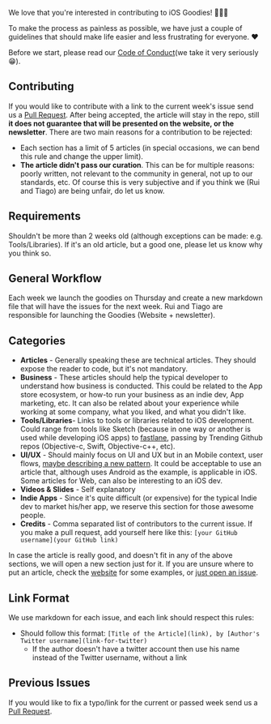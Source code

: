 We love that you're interested in contributing to iOS Goodies! 🦄🦄🦄

To make the process as painless as possible, we have just a couple of guidelines that should make life easier and less frustrating for everyone. ♥️

Before we start, please read our [Code of Conduct](https://github.com/iOS-Goodies/iOS-Goodies/blob/master/CODE_OF_CONDUCT.md)(we take it very seriously 😁).

## Contributing

If you would like to contribute with a link to the current week's issue send us a [Pull Request](https://github.com/iOS-Goodies/iOS-Goodies/pulls). After being accepted, the article will stay in the repo, still **it does not guarantee that will be presented on the website, or the newsletter**. There are two main reasons for a contribution to be rejected:

* Each section has a limit of 5 articles (in special occasions, we can bend this rule and change the upper limit).
* **The article didn't pass our curation**. This can be for multiple reasons: poorly written, not relevant to the community in general, not up to our standards, etc. Of course this is very subjective and if you think we (Rui and Tiago) are being unfair, do let us know. 

## Requirements

Shouldn't be more than 2 weeks old (although exceptions can be made: e.g. Tools/Libraries). If it's an old article, but a good one, please let us know why you think so.

## General Workflow

Each week we launch the goodies on Thursday and create a new markdown file that will have the issues for the next week. Rui and Tiago are responsible for launching the Goodies (Website + newsletter).

## Categories

 * **Articles** - Generally speaking these are technical articles. They should expose the reader to code, but it's not mandatory.
 * **Business** - These articles should help the typical developer to understand how business is conducted. This could be related to the App store ecosystem, or how-to run your business as an indie dev, App marketing, etc. It can also be related about your experience while working at some company, what you liked, and what you didn't like. 
 * **Tools/Libraries**- Links to tools or libraries related to iOS development. Could range from tools like Sketch (because in one way or another is used while developing iOS apps) to [fastlane](https://github.com/KrauseFx/fastlane), passing by Trending Github repos (Objective-c, Swift, Objective-c++, etc).
 * **UI/UX** - Should mainly focus on UI and UX but in an Mobile context, user flows, [maybe describing a new pattern](https://dribbble.com/shots/1254439--GIF-Mobile-Form-Interaction?list=users). It could be acceptable to use an article that, although uses Android as the example, is applicable in iOS. Some articles for Web, can also be interesting to an iOS dev. 
 * **Videos & Slides** - Self explanatory
 * **Indie Apps** - Since it's quite difficult (or expensive) for the typical Indie dev to market his/her app, we reserve this section for those awesome people.
 * **Credits** - Comma separated list of contributors to the current issue. If you make a pull request, add yourself here like this: ``[your GitHub username](your GitHub link)``
 
In case the article is really good, and doesn't fit in any of the above sections, we will open a new section just for it. If you are unsure where to put an article, check the [website](http://ios-goodies.com) for some examples, or [just open an issue](https://github.com/iOS-Goodies/iOS-Goodies/issues). 


## Link Format

We use markdown for each issue, and each link should respect this rules:

* Should follow this format: ``[Title of the Article](link), by [Author's Twitter username](link-for-twitter)``
  * If the author doesn't have a twitter account then use his name instead of the Twitter username, without a link

## Previous Issues

If you would like to fix a typo/link for the current or passed week send us a [Pull Request](https://github.com/iOS-Goodies/iOS-Goodies/pulls).
